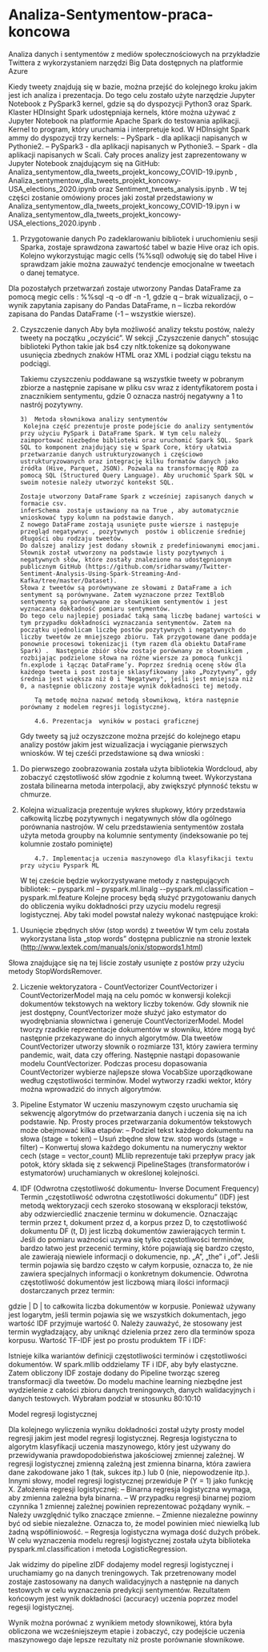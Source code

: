 # Analiza-Sentymentow-praca-koncowa
Analiza danych i sentymentów z mediów społecznościowych na przykładzie Twittera z wykorzystaniem narzędzi Big Data dostępnych na platformie Azure



Kiedy tweety znajdują się w bazie, można przejść do kolejnego kroku jakim jest ich analiza i prezentacja. Do tego celu zostało użyte narzędzie Jupyter Notebook z PySpark3 kernel, gdzie są do dyspozycji  Python3 oraz Spark. Klaster HDInsight Spark udostępniaja kernels, które można używać z  Jupyter Notebook na platformie Apache Spark do testowania aplikacji. Kernel to program, który uruchamia i interpretuje kod. W HDInsight Spark ammy do dyspozycji trzy kernels: 
– PySpark - dla aplikacji napisanych w Pythonie2.
– PySpark3 - dla aplikacji napisanych w Pythonie3.
– Spark - dla aplikacji napisanych w Scali.
	Cały proces analizy jest zaprezentowany w Jupyter Notebook znajdującym się na GitHub:  Analiza_sentymentow_dla_tweets_projekt_koncowy_COVID-19.ipynb , Analiza_sentymentow_dla_tweets_projekt_koncowy-USA_elections_2020.ipynb oraz Sentiment_tweets_analysis.ipynb .
	W tej części zostanie omówiony proces jaki został przedstawiony w Analiza_sentymentow_dla_tweets_projekt_koncowy_COVID-19.ipyn i w  Analiza_sentymentow_dla_tweets_projekt_koncowy-USA_elections_2020.ipynb .

1) Przygotowanie danych
	Po zadeklarowaniu bibliotek i uruchomieniu sesji Sparka, zostaje sprawdzona zawartość tabel w bazie Hive oraz ich opis.  
	Kolejno wykorzystując magic cells (%%sql) odwołuję się do tabel Hive i sprawdzam jakie można zauważyć tendencje emocjonalne w tweetach o danej tematyce.
	
Dla pozostałych przetwarzań zostaje utworzony Pandas DataFrame za pomocą megic cells : %%sql -q -o df -n -1, gdzie q – brak wizualizacji, o – wynik zapytania zapisany do Pandas DataFrame, n – liczba rekordów zapisana do Pandas DataFrame (-1 – wszystkie wiersze).
	
2) Czyszczenie danych
	Aby była możliwość analizy tekstu postów, należy tweety na początku „oczyścić”.  W sekcji „Czyszczenie danych” stosując biblioteki Python  takie jak bs4 czy nltk.tokenize są dokonywane usunięcia zbednych znaków HTML oraz XML i podział ciągu tekstu na podciągi. 















	Takiemu czyszczeniu poddawane są wszystkie tweety w pobranym zbiorze a następnie zapisane w pliku csv wraz z identyfikatorem posta i znacznikiem sentymentu, gdzie 0 oznacza nastrój negatywny a 1 to nastrój pozytywny.





       3)  Metoda słownikowa analizy sentymentów
       	Kolejna część prezentuje proste podejście do analizy sentymentów przy użyciu PySpark i DataFrame Spark. W tym celu należy zaimportować niezbędne biblioteki oraz uruchomić Spark SQL. Spark SQL to komponent znajdujący się w Spark Core, który ułatwia przetwarzanie danych ustrukturyzowanych i częściowo ustrukturyzowanych oraz integrację kilku formatów danych jako źródła (Hive, Parquet, JSON). Pozwala na transformację RDD za pomocą SQL (Structured Query Language). Aby uruchomić Spark SQL w swoim notesie należy utworzyć kontekst SQL.
       
       Zostaje utworzony DataFrame Spark z wcześniej zapisanych danych w formacie csv.
       inferSchema  zostaje ustawiony na na True , aby automatycznie wnioskować typy kolumn na podstawie danych. 
       Z nowego DataFrame zostają usunięte puste wiersze i następuje przegląd negatywnyc , pozytywnych  postów i obliczenie średniej długości obu rodzaju tweetów. 
       Do dalszej analizy jest dodany słownik z predefiniowanymi emocjami.
       Słownik został utworzony na podstawie listy pozytywnych i negatywnych słów, które zostały znalezione na udostępnionym publicznym GitHub (https://github.com/sridharswamy/Twitter-Sentiment-Analysis-Using-Spark-Streaming-And-Kafka/tree/master/Dataset).
       Słowa z tweetów są porównywane ze słowami z DataFrame a ich sentyment są porównywane. Zatem wyznaczone przez TextBlob sentymenty są porównywane ze słownikiem sentymentów i jest wyznaczana dokładność pomiaru sentymentów. 
       Do tego celu najlepiej posiadać taką samą liczbę badanej wartości w tym przypadku dokładności wyznaczania sentymentów. Zatem na początku ujednolicam liczbę postów pozytywnych i negatywnych do liczby tweetów ze mniejszego zbioru. Tak przygotowane dane poddaje ponownie procesowi tokenizacji (tym razem dla obiektu DataFrame Spark) .  Następnie zbiór słów zostaje porównany ze słownikiem , rozbijając podzielone słowa na różne wiersze za pomocą funkcji fn.explode i łącząc DataFrame’y. Poprzez średnią ocenę słów dla każdego tweeta i post zostaje sklasyfikowany jako „Pozytywny”, gdy średnia jest większa niż 0 i "Negatywny", jeśli jest mniejsza niż 0, a następnie obliczony zostaje wynik dokładności tej metody.
           
           Tą metodę można nazwać metodą słownikową, która następnie porównamy z modelem regresji logistycznej.
           
           4.6. Prezentacja  wyników w postaci graficznej 
           
	Gdy tweety są już oczyszczone można przejść do kolejnego etapu analizy postów jakim jest wizualizacja i wyciąganie pierwszych wniosków. 
W tej cześći przedstawione są dwa wnioski :
1. Do pierwszego zoobrazowania została użyta bibliotekia Wordcloud, aby zobaczyć częstotliwość słów zgodnie z kolumną tweet. Wykorzystana została bilinearna metoda interpolacji, aby zwiększyć płynność tekstu w chmurze.

2. Kolejna wizualizacja prezentuje wykres słupkowy, który przedstawia całkowitą liczbę pozytywnych i negatywnych słów dla ogólnego porównania nastrojów. W celu przedstawienia sentymentów została użyta metoda groupby na kolumnie sentymenty (indeksowanie po tej kolumnie zostało pominięte)




           4.7. Implementacja uczenia maszynowego dla klasyfikacji textu przy użyciu Pyspark ML

	W tej czeście będzie wykorzystywane metody z następujących bibliotek:
– pyspark.ml
– pyspark.ml.linalg
--pyspark.ml.classification
– pyspark.ml.feature
Kolejne procesy będą służyć przygotowaniu danych do obliczenia wyiku dokładności przy uzyciu modelu regresji logistycznej.
Aby taki model powstał należy wykonać następujące kroki:
1) Usunięcie zbędnych słów (stop words) z tweetów 
W tym celu została wykorzystana lista „stop words” dostępna publicznie na stronie lextek (http://www.lextek.com/manuals/onix/stopwords1.html)










Słowa znajdujące się na tej liście zostały usunięte z postów przy użyciu metody StopWordsRemover.






2) Liczenie wektoryzatora - CountVectorizer
CountVectorizer i CountVectorizerModel mają na celu pomóc w konwersji kolekcji dokumentów tekstowych na wektory liczby tokenów. Gdy słownik nie jest dostępny, CountVectorizer może służyć jako estymator do wyodrębniania słownictwa i generuje CountVectorizerModel. Model tworzy rzadkie reprezentacje dokumentów w słowniku, które mogą być następnie przekazywane do innych algorytmów. 
Dla tweetów CountVectorizer utworzy słownik o rozmiarze 131, który zawiera terminy pandemic, wait, data czy offering. Następnie nastąpi dopasowanie modelu CountVectorizer. Podczas procesu dopasowania CountVectorizer wybierze najlepsze słowa VocabSize uporządkowane według częstotliwości terminów. Model wytworzy rzadki wektor, który można wprowadzić do innych algorytmów.

3) Pipeline Estymator
W uczeniu maszynowym często uruchamia się sekwencję algorytmów do przetwarzania danych i uczenia się na ich podstawie. Np. Prosty proces przetwarzania dokumentów tekstowych może obejmować kilka etapów:
– Podziel tekst każdego dokumentu na słowa (stage = token)
– Usuń zbędne słow tzw. stop words (stage = filter)
– Konwertuj słowa każdego dokumentu na numeryczny wektor cech (stage = vector_count)
MLlib reprezentuje taki przepływ pracy jak potok, który składa się z sekwencji PipelineStages (transformatorów i estymatorów) uruchamianych w określonej kolejności. 





4) IDF (Odwrotna częstotliwość dokumentu- Inverse Document Frequency)
Termin „częstotliwość odwrotna częstotliwości dokumentu” (IDF) jest metodą wektoryzacji cech szeroko stosowaną w eksploracji tekstów, aby odzwierciedlić znaczenie terminu w dokumencie. Oznaczając termin przez t, dokument przez d, a korpus przez D, to częstotliwość dokumentu DF (t, D) jest liczbą dokumentów zawierających termin t. Jeśli do pomiaru ważności uzywa się tylko częstotliwości terminów, bardzo łatwo jest przecenić terminy, które pojawiają się bardzo często, ale zawierają niewiele informacji o dokumencie, np. „A”, „the” i „of”. Jeśli termin pojawia się bardzo często w całym korpusie, oznacza to, że nie zawiera specjalnych informacji o konkretnym dokumencie. Odwrotna częstotliwość dokumentów jest liczbową miarą ilości informacji dostarczanych przez termin:



gdzie | D | to całkowita liczba dokumentów w korpusie. Ponieważ używany jest logarytm, jeśli termin pojawia się we wszystkich dokumentach, jego wartość IDF przyjmuje wartość 0. Należy zauważyć, że stosowany jest termin wygładzający, aby uniknąć dzielenia przez zero dla terminów spoza korpusu. Wartość TF-IDF jest po prostu produktem TF i IDF:



Istnieje kilka wariantów definicji częstotliwości terminów i częstotliwości dokumentów. W spark.mllib oddzielamy TF i IDF, aby były elastyczne.
Zatem obliczony IDF zostaje dodany do Pipeline tworząc szereg transformacji dla tweetów.
Do modelu machine learning niezbędne jest wydzielenie z całości zbioru danych treningowych, danych walidacyjnych i danych testowych. Wybrałam podział w stosunku 80:10:10 


Model regresji logistycznej

Dla kolejnego wyliczenia wyniku dokładności został użyty prosty model regresji jakim jest model regresji logistycznej. Regresja logistyczna to algorytm klasyfikacji uczenia maszynowego, który jest używany do przewidywania prawdopodobieństwa jakościowej zmiennej zależnej. W regresji logistycznej zmienną zależną jest zmienna binarna, która zawiera dane zakodowane jako 1 (tak, sukces itp.) lub 0 (nie, niepowodzenie itp.). Innymi słowy, model regresji logistycznej przewiduje P (Y = 1) jako funkcję X.
Założenia regresji logistycznej:
– Binarna regresja logistyczna wymaga, aby zmienna zależna była binarna.
– W przypadku regresji binarnej poziom czynnika 1 zmiennej zależnej powinien reprezentować pożądany wynik.
– Należy uwzględnić tylko znaczące zmienne.
– Zmienne niezależne powinny być od siebie niezależne. Oznacza to, że model powinien mieć niewielką lub żadną współliniowość.
– Regresja logistyczna wymaga dość dużych próbek.
W celu wyznaczenia modelu regresji logistycznej została użyta biblioteka pyspark.ml.classification i metoda LogisticRegression. 

Jak widzimy do pipeline zIDF dodajemy model regresji logistycznej i uruchamiamy go na danych treningowych. Tak przetrenowany model zostaje zastosowany na danych walidacyjnych a następnie na danych testowych w celu wyznaczenia predykcji sentymentów.
Rezultatem końcowym jest wynik dokładności (accuracy) uczenia poprzez model regesji logistycznej. 


Wynik można porównać z wynikiem metody słownikowej, która była obliczona we wcześniejszeym etapie i zobaczyć, czy podejście uczenia maszynowego daje lepsze rezultaty niż proste porównanie słownikowe.

